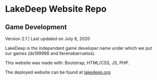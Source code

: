 # LakeDeep Website Repo
## Game Development
Version 2.1 | Last updated on July 8, 2020

LakeDeep is the independent game developer name under which we put our games (ds199966 and llerenabarruetos). 

This website was made with: Bootstrap, HTML/CSS, JS, PHP.

The deployed website can be found at [lakedeep.org](http://www.lakedeep.org/)
